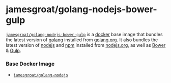 # jamesgroat/golang-nodejs-bower-gulp

[`jamesgroat/golang-nodejs-bower-gulp`](https://index.docker.com/u/jamesgroat/golang-nodejs-bower-gulp/) is a [docker](https://docker.io) base image that bundles the latest version of [golang](http://golang.org) installed from [golang.org](http://golang.org/doc/install/).
It also bundles the latest version of [nodejs](https://nodejs.org) and [npm](https://npmjs.org) installed from [nodejs.org](http://nodejs.org/download/), as well as [Bower](http://bower.io/) & [Gulp](http://gulpjs.com/).

### Base Docker Image

* [`jamesgroat/golang-nodejs`](https://index.docker.io/u/jamesgroat/golang-nodejs)
